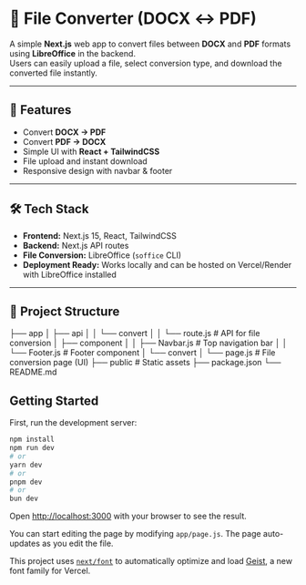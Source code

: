 # 📄 File Converter (DOCX ↔ PDF)

A simple **Next.js** web app to convert files between **DOCX** and **PDF** formats using **LibreOffice** in the backend.  
Users can easily upload a file, select conversion type, and download the converted file instantly.

---

## 🚀 Features
- Convert **DOCX → PDF**
- Convert **PDF → DOCX**
- Simple UI with **React + TailwindCSS**
- File upload and instant download
- Responsive design with navbar & footer

---

## 🛠️ Tech Stack
- **Frontend:** Next.js 15, React, TailwindCSS
- **Backend:** Next.js API routes
- **File Conversion:** LibreOffice (`soffice` CLI)
- **Deployment Ready:** Works locally and can be hosted on Vercel/Render with LibreOffice installed

---

## 📂 Project Structure
├── app
│ ├── api
│ │ └── convert
│ │ └── route.js # API for file conversion
│ ├── component
│ │ ├── Navbar.js # Top navigation bar
│ │ └── Footer.js # Footer component
│ └── convert
│ └── page.js # File conversion page (UI)
├── public # Static assets
├── package.json
└── README.md

## Getting Started

First, run the development server:

```bash
npm install
npm run dev
# or
yarn dev
# or
pnpm dev
# or
bun dev
```

Open [http://localhost:3000](http://localhost:3000) with your browser to see the result.

You can start editing the page by modifying `app/page.js`. The page auto-updates as you edit the file.

This project uses [`next/font`](https://nextjs.org/docs/app/building-your-application/optimizing/fonts) to automatically optimize and load [Geist](https://vercel.com/font), a new font family for Vercel.


